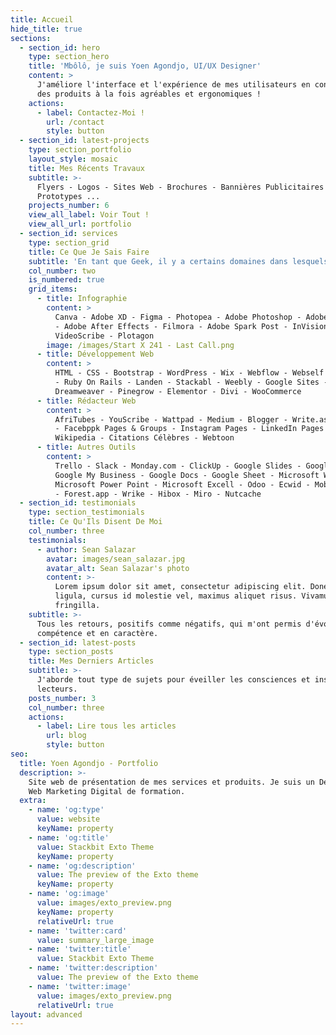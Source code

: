 ```yaml
---
title: Accueil
hide_title: true
sections:
  - section_id: hero
    type: section_hero
    title: 'Mbôlô, je suis Yoen Agondjo, UI/UX Designer'
    content: >
      J'améliore l'interface et l'expérience de mes utilisateurs en concevant
      des produits à la fois agréables et ergonomiques !
    actions:
      - label: Contactez-Moi !
        url: /contact
        style: button
  - section_id: latest-projects
    type: section_portfolio
    layout_style: mosaic
    title: Mes Récents Travaux
    subtitle: >-
      Flyers - Logos - Sites Web - Brochures - Bannières Publicitaires -
      Prototypes ...
    projects_number: 6
    view_all_label: Voir Tout !
    view_all_url: portfolio
  - section_id: services
    type: section_grid
    title: Ce Que Je Sais Faire
    subtitle: 'En tant que Geek, il y a certains domaines dans lesquels j''excelle...'
    col_number: two
    is_numbered: true
    grid_items:
      - title: Infographie
        content: >
          Canva - Adobe XD - Figma - Photopea - Adobe Photoshop - Adobe Premiere
          - Adobe After Effects - Filmora - Adobe Spark Post - InVision App -
          VideoScribe - Plotagon
        image: /images/Start X 241 - Last Call.png
      - title: Développement Web
        content: >
          HTML - CSS - Bootstrap - WordPress - Wix - Webflow - Webself - Jekyll
          - Ruby On Rails - Landen - Stackabl - Weebly - Google Sites -
          Dreamweaver - Pinegrow - Elementor - Divi - WooCommerce
      - title: Rédacteur Web
        content: >
          AfriTubes - YouScribe - Wattpad - Medium - Blogger - Write.as - Tumblr
          - Facebppk Pages & Groups - Instagram Pages - LinkedIn Pages -
          Wikipedia - Citations Célèbres - Webtoon
      - title: Autres Outils
        content: >
          Trello - Slack - Monday.com - ClickUp - Google Slides - Google Drive -
          Google My Business - Google Docs - Google Sheet - Microsoft Word -
          Microsoft Power Point - Microsoft Excell - Odoo - Ecwid - Mobitrix 24
          - Forest.app - Wrike - Hibox - Miro - Nutcache
  - section_id: testimonials
    type: section_testimonials
    title: Ce Qu'Ils Disent De Moi
    col_number: three
    testimonials:
      - author: Sean Salazar
        avatar: images/sean_salazar.jpg
        avatar_alt: Sean Salazar's photo
        content: >-
          Lorem ipsum dolor sit amet, consectetur adipiscing elit. Donec nisl
          ligula, cursus id molestie vel, maximus aliquet risus. Vivamus in nibh
          fringilla.
    subtitle: >-
      Tous les retours, positifs comme négatifs, qui m'ont permis d'évoluer en
      compétence et en caractère.
  - section_id: latest-posts
    type: section_posts
    title: Mes Derniers Articles
    subtitle: >-
      J'aborde tout type de sujets pour éveiller les consciences et inspirer mes
      lecteurs.
    posts_number: 3
    col_number: three
    actions:
      - label: Lire tous les articles
        url: blog
        style: button
seo:
  title: Yoen Agondjo - Portfolio
  description: >-
    Site web de présentation de mes services et produits. Je suis un Designer
    Web Marketing Digital de formation.
  extra:
    - name: 'og:type'
      value: website
      keyName: property
    - name: 'og:title'
      value: Stackbit Exto Theme
      keyName: property
    - name: 'og:description'
      value: The preview of the Exto theme
      keyName: property
    - name: 'og:image'
      value: images/exto_preview.png
      keyName: property
      relativeUrl: true
    - name: 'twitter:card'
      value: summary_large_image
    - name: 'twitter:title'
      value: Stackbit Exto Theme
    - name: 'twitter:description'
      value: The preview of the Exto theme
    - name: 'twitter:image'
      value: images/exto_preview.png
      relativeUrl: true
layout: advanced
---
```

